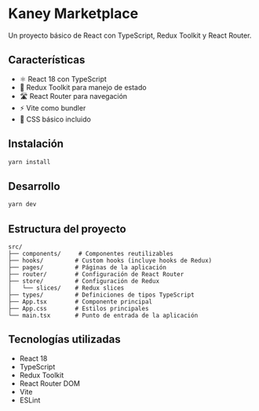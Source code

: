# Kaney Marketplace

Un proyecto básico de React con TypeScript, Redux Toolkit y React Router.

## Características

- ⚛️ React 18 con TypeScript
- 🔄 Redux Toolkit para manejo de estado
- 🛣️ React Router para navegación
- ⚡ Vite como bundler
- 🎨 CSS básico incluido

## Instalación

```bash
yarn install
```

## Desarrollo

```bash
yarn dev
```

## Estructura del proyecto

```
src/
├── components/     # Componentes reutilizables
├── hooks/         # Custom hooks (incluye hooks de Redux)
├── pages/         # Páginas de la aplicación
├── router/        # Configuración de React Router
├── store/         # Configuración de Redux
│   └── slices/    # Redux slices
├── types/         # Definiciones de tipos TypeScript
├── App.tsx        # Componente principal
├── App.css        # Estilos principales
└── main.tsx       # Punto de entrada de la aplicación
```

## Tecnologías utilizadas

- React 18
- TypeScript
- Redux Toolkit
- React Router DOM
- Vite
- ESLint